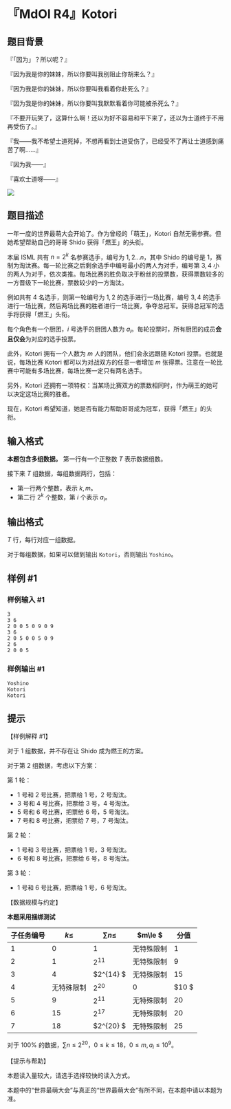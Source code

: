 # 『MdOI R4』Kotori

## 题目背景

『「因为」？所以呢？』

『因为我是你的妹妹，所以你要叫我别阻止你胡来么？』

『因为我是你的妹妹，所以你要叫我看着你赴死么？』

『因为我是你的妹妹，所以你要叫我默默看着你可能被杀死么？』

『不要开玩笑了，这算什么啊！还以为好不容易和平下来了，还以为士道终于不用再受伤了。』

『我——我不希望士道死掉，不想再看到士道受伤了，已经受不了再让士道感到痛苦了啊……』

『因为我——』

『喜欢士道呀——』

![](https://cdn.luogu.com.cn/upload/image_hosting/s0f5nxk0.png)

## 题目描述

一年一度的世界最萌大会开始了。作为曾经的「萌王」，Kotori 自然无需参赛。但她希望帮助自己的哥哥  Shido 获得「燃王」的头衔。

本届 ISML 共有 $n=2^k$ 名参赛选手，编号为 $1,2\ldots n$，其中 Shido 的编号是 $1$，赛制为淘汰赛。每一轮比赛之后剩余选手中编号最小的两人为对手，编号第 $3,4$ 小的两人为对手，依次类推。每场比赛的胜负取决于粉丝的投票数，获得票数较多的一方晋级下一轮比赛，票数较少的一方淘汰。

例如共有 $4$ 名选手，则第一轮编号为 $1,2$ 的选手进行一场比赛，编号 $3,4$ 的选手进行一场比赛，然后两场比赛的胜者进行一场比赛，争夺总冠军。获得总冠军的选手将获得「燃王」头衔。

每个角色有一个厨团，$i$ 号选手的厨团人数为 $a_i$。每轮投票时，所有厨团的成员**会且仅会**为对应的选手投票。

此外，Kotori 拥有一个人数为 $m$ 人的团队，他们会永远跟随 Kotori 投票。也就是说，每场比赛 Kotori 都可以为对战双方的任意一者增加 $m$ 张得票。注意在一轮比赛中可能有多场比赛，每场比赛一定只有两名选手。

另外，Kotori 还拥有一项特权：当某场比赛双方的票数相同时，作为萌王的她可以决定这场比赛的胜者。

现在，Kotori 希望知道，她是否有能力帮助哥哥成为冠军，获得「燃王」的头衔。

## 输入格式

**本题包含多组数据。** 第一行有一个正整数 $T$ 表示数据组数。

接下来 $T$ 组数据，每组数据两行，包括：

- 第一行两个整数，表示 $k,m$。
- 第二行 $2^k$ 个整数，第 $i$ 个表示 $a_i$。

## 输出格式

$T$ 行，每行对应一组数据。

对于每组数据，如果可以做到输出 `Kotori`，否则输出 `Yoshino`。

## 样例 #1

### 样例输入 #1
```
3
3 6
2 0 0 5 0 9 0 9
3 6
2 0 5 0 0 5 0 9
2 6
2 0 0 5
```

### 样例输出 #1

```
Yoshino
Kotori
Kotori
```

## 提示

【样例解释 #1】

对于 $1$ 组数据，并不存在让 Shido 成为燃王的方案。

对于第 $2$ 组数据，考虑以下方案：

第 $1$ 轮：
- $1$ 号和 $2$ 号比赛，把票给 $1$ 号，$2$ 号淘汰。
- $3$ 号和 $4$ 号比赛，把票给 $3$ 号，$4$ 号淘汰。
- $5$ 号和 $6$ 号比赛，把票给 $6$ 号，$5$ 号淘汰。
- $7$ 号和 $8$ 号比赛，把票给 $7$ 号，$7$ 号淘汰。

第 $2$ 轮：
- $1$ 号和 $3$ 号比赛，把票给 $1$ 号，$3$ 号淘汰。
- $6$ 号和 $8$ 号比赛，把票给 $6$ 号，$8$ 号淘汰。

第 $3$ 轮：
- $1$ 号和 $6$ 号比赛，把票给 $1$ 号，$6$ 号淘汰。

【数据规模与约定】

**本题采用捆绑测试**

| 子任务编号 | $k\le$    |$\sum n\le$ | $m\le $    | 分值  |
| -----|------ | ---------- | ---------- | ----- |
| $1$        | $0$  |$1$      | 无特殊限制 | $1$   |
| $2$        | $1$     |$2^{11}$   | 无特殊限制 | $9$   |
| $3$        | $4$  |$2^{14} $     | 无特殊限制 | $15$  |
| $4$        | 无特殊限制 |$2^{20}$| $0$        | $10 $ |
| $5$        | $9$   |   $2^{11}$| 无特殊限制 | $20$  |
| $6$        | $15$   |$2^{17}$    | 无特殊限制 | $20$  |
| $7$        | $18$   |$2^{20} $   | 无特殊限制 | $25$  |

对于 $100\%$ 的数据，$\sum n\le 2^{20}$，$0\le k\le 18$，$0\le m,a_i\le 10^9$。

【提示与帮助】

本题读入量较大，请选手选择较快的读入方式。

本题中的“世界最萌大会”与真正的“世界最萌大会”有所不同，在本题中请以本题为准。
